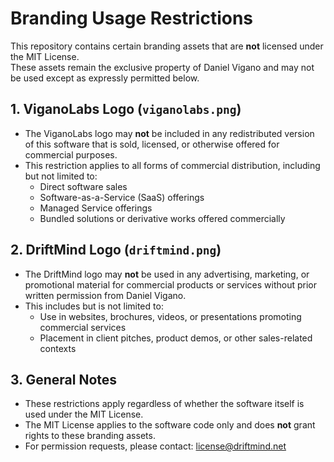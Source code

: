 # Branding Usage Restrictions

This repository contains certain branding assets that are **not** licensed under the MIT License.  
These assets remain the exclusive property of Daniel Vigano and may not be used except as expressly permitted below.

## 1. ViganoLabs Logo (`viganolabs.png`)
- The ViganoLabs logo may **not** be included in any redistributed version of this software that is sold, licensed, or otherwise offered for commercial purposes.  
- This restriction applies to all forms of commercial distribution, including but not limited to:
  - Direct software sales
  - Software-as-a-Service (SaaS) offerings
  - Managed Service offerings
  - Bundled solutions or derivative works offered commercially

## 2. DriftMind Logo (`driftmind.png`)
- The DriftMind logo may **not** be used in any advertising, marketing, or promotional material for commercial products or services without prior written permission from Daniel Vigano.
- This includes but is not limited to:
  - Use in websites, brochures, videos, or presentations promoting commercial services
  - Placement in client pitches, product demos, or other sales-related contexts

## 3. General Notes
- These restrictions apply regardless of whether the software itself is used under the MIT License.
- The MIT License applies to the software code only and does **not** grant rights to these branding assets.
- For permission requests, please contact: license@driftmind.net
